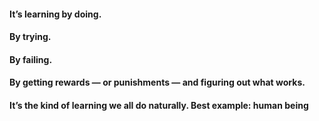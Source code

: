 #### It’s learning by doing.
#### By trying.
#### By failing.
#### By getting rewards — or punishments — and figuring out what works.
 
#### It’s the kind of learning we all do naturally. Best example: human being